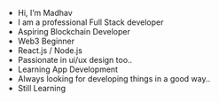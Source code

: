 - Hi, I’m Madhav
- I am a professional Full Stack developer 
- Aspiring Blockchain Developer
- Web3 Beginner
- React.js / Node.js
- Passionate in ui/ux design too..
- Learning App Development
- Always looking for developing things in a good way..
- Still Learning

<!---
MSMADHAV3945/MSMADHAV3945 is a ✨ special ✨ repository because its `README.md` (this file) appears on your GitHub profile.
You can click the Preview link to take a look at your changes.
--->
